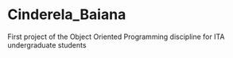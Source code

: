 # Cinderela_Baiana
First project of the Object Oriented Programming discipline for ITA undergraduate students
